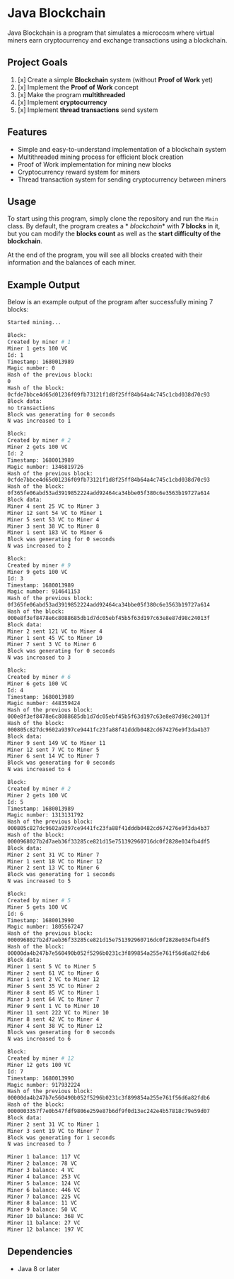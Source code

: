 # Java Blockchain

Java Blockchain is a program that simulates a microcosm where virtual miners earn cryptocurrency and exchange
transactions using a blockchain.

## Project Goals

1. [x] Create a simple **Blockchain** system (without **Proof of Work** yet)
2. [x] Implement the **Proof of Work** concept
3. [x] Make the program **multithreaded**
4. [x] Implement **cryptocurrency**
5. [x] Implement **thread transactions** send system

## Features

- Simple and easy-to-understand implementation of a blockchain system
- Multithreaded mining process for efficient block creation
- Proof of Work implementation for mining new blocks
- Cryptocurrency reward system for miners
- Thread transaction system for sending cryptocurrency between miners

## Usage

To start using this program, simply clone the repository and run the `Main` class. By default, the program creates a *
*blockchain** with **7 blocks** in it, but you can modify the **blocks count** as well as the **start difficulty of the
blockchain**.

At the end of the program, you will see all blocks created with their information and the balances of each miner.

## Example Output

Below is an example output of the program after successfully mining 7 blocks:

```bash
Started mining...

Block:
Created by miner # 1
Miner 1 gets 100 VC
Id: 1
Timestamp: 1680013989
Magic number: 0
Hash of the previous block:
0
Hash of the block:
0cfde7bbce4d65d01236f09fb73121f1d8f25ff84b64a4c745c1cbd038d70c93
Block data:
no transactions
Block was generating for 0 seconds
N was increased to 1

Block:
Created by miner # 2
Miner 2 gets 100 VC
Id: 2
Timestamp: 1680013989
Magic number: 1346819726
Hash of the previous block:
0cfde7bbce4d65d01236f09fb73121f1d8f25ff84b64a4c745c1cbd038d70c93
Hash of the block:
0f365fe06abd53ad3919852224add92464ca34bbe05f380c6e3563b19727a614
Block data:
Miner 4 sent 25 VC to Miner 3
Miner 12 sent 54 VC to Miner 1
Miner 5 sent 53 VC to Miner 4
Miner 3 sent 38 VC to Miner 8
Miner 1 sent 183 VC to Miner 6
Block was generating for 0 seconds
N was increased to 2

Block:
Created by miner # 9
Miner 9 gets 100 VC
Id: 3
Timestamp: 1680013989
Magic number: 914641153
Hash of the previous block:
0f365fe06abd53ad3919852224add92464ca34bbe05f380c6e3563b19727a614
Hash of the block:
000e8f3ef8478e6c8088685db1d7dc05ebf45b5f63d197c63e8e87d98c24013f
Block data:
Miner 2 sent 121 VC to Miner 4
Miner 1 sent 45 VC to Miner 10
Miner 7 sent 3 VC to Miner 6
Block was generating for 0 seconds
N was increased to 3

Block:
Created by miner # 6
Miner 6 gets 100 VC
Id: 4
Timestamp: 1680013989
Magic number: 448359424
Hash of the previous block:
000e8f3ef8478e6c8088685db1d7dc05ebf45b5f63d197c63e8e87d98c24013f
Hash of the block:
000805c827dc9602a9397ce9441fc23fa88f41dddb0482cd674276e9f3da4b37
Block data:
Miner 9 sent 149 VC to Miner 11
Miner 12 sent 7 VC to Miner 5
Miner 6 sent 14 VC to Miner 7
Block was generating for 0 seconds
N was increased to 4

Block:
Created by miner # 2
Miner 2 gets 100 VC
Id: 5
Timestamp: 1680013989
Magic number: 1313131792
Hash of the previous block:
000805c827dc9602a9397ce9441fc23fa88f41dddb0482cd674276e9f3da4b37
Hash of the block:
0000968027b2d7aeb36f33285ce821d15e751392960716dc0f2828e034fb4df5
Block data:
Miner 2 sent 31 VC to Miner 7
Miner 1 sent 18 VC to Miner 12
Miner 2 sent 13 VC to Miner 6
Block was generating for 1 seconds
N was increased to 5

Block:
Created by miner # 5
Miner 5 gets 100 VC
Id: 6
Timestamp: 1680013990
Magic number: 1805567247
Hash of the previous block:
0000968027b2d7aeb36f33285ce821d15e751392960716dc0f2828e034fb4df5
Hash of the block:
00000da4b247b7e560490b052f5296b0231c3f899854a255e761f56d6a82fdb6
Block data:
Miner 1 sent 5 VC to Miner 5
Miner 2 sent 61 VC to Miner 6
Miner 1 sent 2 VC to Miner 12
Miner 5 sent 35 VC to Miner 2
Miner 8 sent 85 VC to Miner 1
Miner 3 sent 64 VC to Miner 7
Miner 9 sent 1 VC to Miner 10
Miner 11 sent 222 VC to Miner 10
Miner 8 sent 42 VC to Miner 4
Miner 4 sent 38 VC to Miner 12
Block was generating for 0 seconds
N was increased to 6

Block:
Created by miner # 12
Miner 12 gets 100 VC
Id: 7
Timestamp: 1680013990
Magic number: 917932224
Hash of the previous block:
00000da4b247b7e560490b052f5296b0231c3f899854a255e761f56d6a82fdb6
Hash of the block:
0000003357f7e0b547fdf9806e259e87b6df9f0d13ec242e4b57818c79e59d07
Block data:
Miner 2 sent 31 VC to Miner 1
Miner 3 sent 19 VC to Miner 7
Block was generating for 1 seconds
N was increased to 7

Miner 1 balance: 117 VC
Miner 2 balance: 78 VC
Miner 3 balance: 4 VC
Miner 4 balance: 253 VC
Miner 5 balance: 124 VC
Miner 6 balance: 446 VC
Miner 7 balance: 225 VC
Miner 8 balance: 11 VC
Miner 9 balance: 50 VC
Miner 10 balance: 368 VC
Miner 11 balance: 27 VC
Miner 12 balance: 197 VC
```

## Dependencies

- Java 8 or later